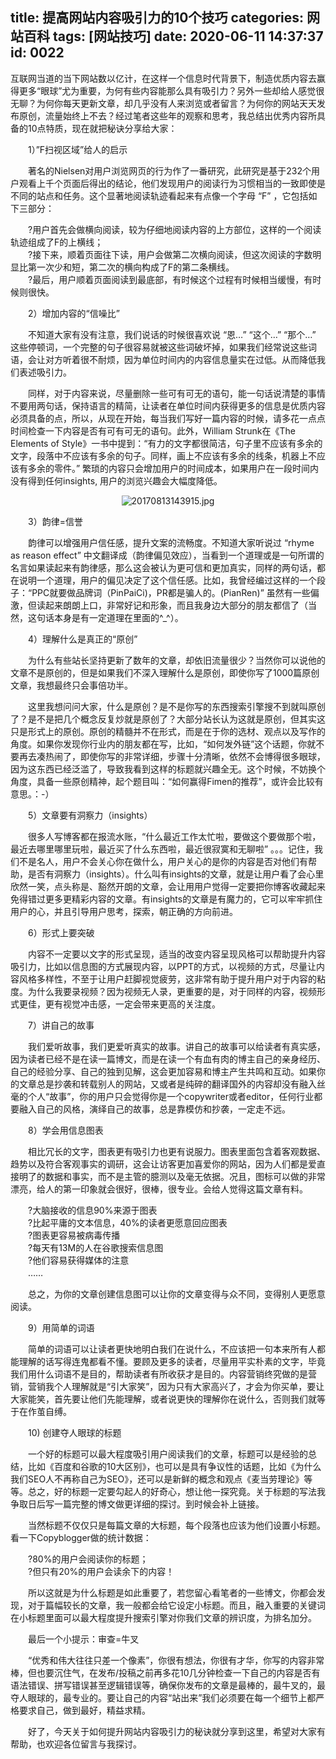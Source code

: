 title: 提高网站内容吸引力的10个技巧
categories: 网站百科
tags: [网站技巧]
date: 2020-06-11 14:37:37
id: 0022
---
  <p>互联网当道的当下网站数以亿计，在这样一个信息时代背景下，制造优质内容去赢得更多“眼球”尤为重要，为何有些内容能那么具有吸引力？另外一些却给人感觉很无聊？为何你每天更新文章，却几乎没有人来浏览或者留言？为何你的网站天天发布原创，流量始终上不去？经过笔者这些年的观察和思考，我总结出优秀内容所具备的10点特质，现在就把秘诀分享给大家：</p><p>　　1）”F扫视区域”给人的启示</p><p>　　著名的Nielsen对用户浏览网页的行为作了一番研究，此研究是基于232个用户观看上千个页面后得出的结论，他们发现用户的阅读行为习惯相当的一致即使是不同的站点和任务。这个显著地阅读轨迹看起来有点像一个字母 “F” ，它包括如下三部分：</p><p>　　?用户首先会做横向阅读，较为仔细地阅读内容的上方部位，这样的一个阅读轨迹组成了F的上横线；<br />　　?接下来，顺着页面往下读，用户会做第二次横向阅读，但这次阅读的字数明显比第一次少和短，第二次的横向构成了F的第二条横线。<br />　　?最后，用户顺着页面阅读到最底部，有时候这个过程有时候相当缓慢，有时候则很快。</p><p>　　2）增加内容的“信噪比”</p><p>　　不知道大家有没有注意，我们说话的时候很喜欢说 “恩…” “这个…” “那个…” 这些停顿词，一个完整的句子很容易就被这些词破坏掉，如果我们经常说这些词语，会让对方听着很不耐烦，因为单位时间内的内容信息量实在过低。从而降低我们表述吸引力。</p><p>　　同样，对于内容来说，尽量删除一些可有可无的语句，能一句话说清楚的事情不要用两句话，保持语言的精简，让读者在单位时间内获得更多的信息是优质内容必须具备的点，所以，从现在开始，每当我们写好一篇内容的时候，请多花一点点时间检查一下内容是否有可有可无的语句。此外，William Strunk在《The Elements of Style》一书中提到：“有力的文字都很简洁，句子里不应该有多余的文字，段落中不应该有多余的句子。同样，画上不应该有多余的线条，机器上不应该有多余的零件。” 繁琐的内容只会增加用户的时间成本，如果用户在一段时间内没有得到任何insights, 用户的浏览兴趣会大幅度降低。</p><p style="text-align: center"><img src="https://www.v-li.com/img/2020/201708131502606403733859.jpg" title="20170813143915.jpg" alt="20170813143915.jpg" /></p><p>　　3）韵律=信誉</p><p>　　韵律可以增强用户信任感，提升文案的流畅度。不知道大家听说过 “rhyme as reason effect” 中文翻译成（韵律偏见效应），当看到一个道理或是一句所谓的名言如果读起来有韵律感，那么这会被认为更可信和更加真实，同样的两句话，都在说明一个道理，用户的偏见决定了这个信任感。比如，我曾经编过这样的一个段子：“PPC就要做品牌词（PinPaiCi)，PR都是骗人的。(PianRen)” 虽然有一些偏激，但读起来朗朗上口，非常好记和形象，而且我身边大部分的朋友都信了（当然，这句话本身是有一定道理在里面的^_^）。</p><p>　　4）理解什么是真正的“原创”</p><p>　　为什么有些站长坚持更新了数年的文章，却依旧流量很少？当然你可以说他的文章不是原创的，但是如果我们不深入理解什么是原创，即使你写了1000篇原创文章，我想最终只会事倍功半。</p><p>　　这里我想问问大家，什么是原创？是不是你写的东西搜索引擎搜不到就叫原创了？是不是把几个概念反复炒就是原创了？大部分站长认为这就是原创，但其实这只是形式上的原创。原创的精髓并不在形式，而是在于你的选材、观点以及写作的角度。如果你发现你行业内的朋友都在写，比如，“如何发外链”这个话题，你就不要再去凑热闹了，即使你写的非常详细，步骤十分清晰，依然不会博得很多眼球，因为这东西已经泛滥了，导致我看到这样的标题就兴趣全无。这个时候，不妨换个角度，具备一些原创精神，起个题目叫：“如何赢得Fimen的推荐”，或许会比较有意思。：-）</p><p>　　5）文章要有洞察力（insights）</p><p>　　很多人写博客都在报流水账，“什么最近工作太忙啦，要做这个要做那个啦，最近去哪里哪里玩啦，最近买了什么东西啦，最近很寂寞和无聊啦” 。。。记住，我们不是名人，用户不会关心你在做什么，用户关心的是你的内容是否对他们有帮助，是否有洞察力（insights）。什么叫有insights的文章，就是让用户看了会心里欣然一笑，点头称是、豁然开朗的文章，会让用用户觉得一定要把你博客收藏起来免得错过更多更精彩内容的文章。有insights的文章是有魔力的，它可以牢牢抓住用户的心，并且引导用户思考，探索，朝正确的方向前进。</p><p>　　6）形式上要突破</p><p>　　内容不一定要以文字的形式呈现，适当的改变内容呈现风格可以帮助提升内容吸引力，比如以信息图的方式展现内容，以PPT的方式，以视频的方式，尽量让内容风格多样性，不至于让用户赶脚视觉疲劳，这非常有助于提升用户对于内容的粘度。为什么我要录视频？因为视频无人录，更重要的是，对于同样的内容，视频形式更佳，更有视觉冲击感，一定会带来更高的关注度。</p><p>　　7）讲自己的故事</p><p>　　我们爱听故事，我们更爱听真实的故事。讲自己的故事可以给读者有真实感，因为读者已经不是在读一篇博文，而是在读一个有血有肉的博主自己的亲身经历、自己的经验分享、自己的独到见解，这会更加容易和博主产生共鸣和互动。如果你的文章总是抄袭和转载别人的网站，又或者是纯碎的翻译国外的内容却没有融入丝毫的个人“故事”，你的用户只会觉得你是一个copywriter或者editor，任何行业都要融入自己的风格，演绎自己的故事，总是靠模仿和抄袭，一定走不远。</p><p>　　8）学会用信息图表</p><p>　　相比冗长的文字，图表更有吸引力也更有说服力。图表里面包含着客观数据、趋势以及符合客观事实的调研，这会让访客更加喜爱你的网站，因为人们都是爱直接明了的数据和事实，而不是主管的臆测以及毫无依据。况且，图标可以做的非常漂亮，给人的第一印象就会很好，很棒，很专业。会给人觉得这篇文章有料。</p><p>　　?大脑接收的信息90%来源于图表<br />　　?比起平庸的文本信息，40%的读者更愿意回应图表<br />　　?图表更容易被病毒传播<br />　　?每天有13M的人在谷歌搜索信息图<br />　　?他们容易获得媒体的注意<br />　　……</p><p>　　总之，为你的文章创建信息图可以让你的文章变得与众不同，变得别人更愿意阅读。</p><p>　　9）用简单的词语</p><p>　　简单的词语可以让读者更快地明白我们在说什么，不应该把一句本来所有人都能理解的话写得连鬼都看不懂。要顾及更多的读者，尽量用平实朴素的文字，毕竟我们用什么词语不是目的，帮助读者有所收获才是目的。内容营销终究做的是营销，营销我个人理解就是“引大家笑”，因为只有大家高兴了，才会为你买单，要让大家能笑，首先要让他们先能理解，或者说更快的理解你在说什么，否则我们就等于在作茧自缚。</p><p>　　10) 创建夺人眼球的标题</p><p>　　一个好的标题可以最大程度吸引用户阅读我们的文章，标题可以是经验的总结，比如《百度和谷歌的10大区别》，也可以是具有争议性的话题，比如《为什么我们SEO人不再称自己为SEO》，还可以是新鲜的概念和观点《麦当劳理论》等等。总之，好的标题一定要勾起人的好奇心，想让他一探究竟。关于标题的写法我争取日后写一篇完整的博文做更详细的探讨。到时候会补上链接。</p><p>　　当然标题不仅仅只是每篇文章的大标题，每个段落也应该为他们设置小标题。看一下Copyblogger做的统计数据：</p><p>　　?80%的用户会阅读你的标题；<br />　　?但只有20%的用户会读余下的内容！</p><p>　　所以这就是为什么标题是如此重要了，若您留心看笔者的一些博文，你都会发现，对于篇幅较长的文章，我一般都会给它设定小标题。而且，融入重要的关键词在小标题里面可以最大程度提升搜索引擎对你我们文章的辨识度，为排名加分。</p><p>　　最后一个小提示：审查=牛叉</p><p>　　“优秀和伟大往往只差一个像素”，你很有想法，你很有才华，你写的内容非常棒，但也要沉住气，在发布/投稿之前再多花10几分钟检查一下自己的内容是否有语法错误、拼写错误甚至逻辑错误等，确保你发布的文章是最棒的，最牛叉的，最夺人眼球的，最专业的。要让自己的内容“站出来”我们必须要在每一个细节上都严格要求自己，做到最好，精益求精。</p><p>　　好了，今天关于如何提升网站内容吸引力的秘诀就分享到这里，希望对大家有帮助，也欢迎各位留言与我探讨。</p>  